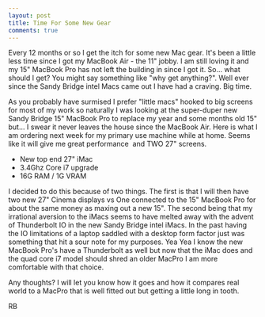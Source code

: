 ```yaml
---
layout: post
title: Time For Some New Gear
comments: true
---
```

Every 12 months or so I get the itch for some new Mac gear. It's been a little less time since I got my MacBook Air - the 11" jobby. I am still loving it and my 15" MacBook Pro has not left the building in since I got it. So... what should I get? You might say something like "why get anything?". Well ever since the Sandy Bridge intel Macs came out I have had a craving. Big time.

As you probably have surmised I prefer "little macs" hooked to big screens for most of my work so naturally I was looking at the super-duper new Sandy Bridge 15" MacBook Pro to replace my year and some months old 15" but... I swear it never leaves the house since the MacBook Air. Here is what I am ordering next week for my primary use machine while at home. Seems like it will give me great performance  and TWO 27" screens.
<ul>
	<li>New top end 27" iMac</li>
	<li>3.4Ghz Core i7 upgrade</li>
	<li>16G RAM / 1G VRAM</li>
</ul>
I decided to do this because of two things. The first is that I will then have two new 27" Cinema displays vs One connected to the 15" MacBook Pro for about the same money as maxing out a new 15". The second being that my irrational aversion to the iMacs seems to have melted away with the advent of Thunderbolt IO in the new Sandy Bridge intel iMacs. In the past having the IO limitations of a laptop saddled with a desktop form factor just was something that hit a sour note for my purposes. Yea Yea I know the new MacBook Pro's have a Thunderbolt as well but now that the iMac does and the quad core i7 model should shred an older MacPro I am more comfortable with that choice.

Any thoughts? I will let you know how it goes and how it compares real world to a MacPro that is well fitted out but getting a little long in tooth.

RB